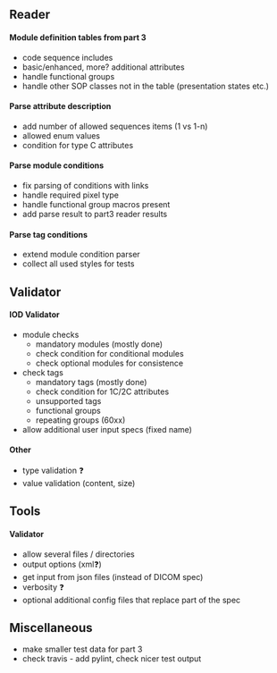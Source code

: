 ## Reader

#### Module definition tables from part 3
* code sequence includes
* basic/enhanced, more? additional attributes
* handle functional groups
* handle other SOP classes not in the table (presentation states etc.)

#### Parse attribute description
* add number of allowed sequences items (1 vs 1-n)
* allowed enum values
* condition for type C attributes

#### Parse module conditions
 * fix parsing of conditions with links
 * handle required pixel type
 * handle functional group macros present
 * add parse result to part3 reader results

#### Parse tag conditions
* extend module condition parser
* collect all used styles for tests

## Validator

#### IOD Validator
* module checks
    * mandatory modules (mostly done)
    * check condition for conditional modules
    * check optional modules for consistence
* check tags
    * mandatory tags (mostly done)
    * check condition for 1C/2C attributes
    * unsupported tags
    * functional groups
    * repeating groups (60xx)
* allow additional user input specs (fixed name)

#### Other 
* type validation :question:
* value validation (content, size)

## Tools

#### Validator
* allow several files / directories
* output options (xml:question:)
* get input from json files (instead of DICOM spec)
* verbosity :question:
* optional additional config files that replace part of the spec

## Miscellaneous
* make smaller test data for part 3
* check travis - add pylint, check nicer test output
